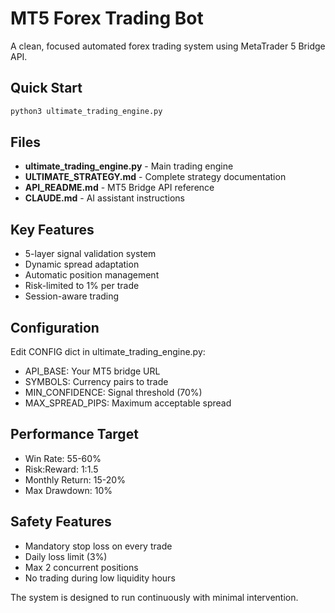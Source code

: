 # MT5 Forex Trading Bot

A clean, focused automated forex trading system using MetaTrader 5 Bridge API.

## Quick Start

```bash
python3 ultimate_trading_engine.py
```

## Files

- **ultimate_trading_engine.py** - Main trading engine
- **ULTIMATE_STRATEGY.md** - Complete strategy documentation
- **API_README.md** - MT5 Bridge API reference
- **CLAUDE.md** - AI assistant instructions

## Key Features

- 5-layer signal validation system
- Dynamic spread adaptation
- Automatic position management
- Risk-limited to 1% per trade
- Session-aware trading

## Configuration

Edit CONFIG dict in ultimate_trading_engine.py:
- API_BASE: Your MT5 bridge URL
- SYMBOLS: Currency pairs to trade
- MIN_CONFIDENCE: Signal threshold (70%)
- MAX_SPREAD_PIPS: Maximum acceptable spread

## Performance Target

- Win Rate: 55-60%
- Risk:Reward: 1:1.5
- Monthly Return: 15-20%
- Max Drawdown: 10%

## Safety Features

- Mandatory stop loss on every trade
- Daily loss limit (3%)
- Max 2 concurrent positions
- No trading during low liquidity hours

The system is designed to run continuously with minimal intervention.